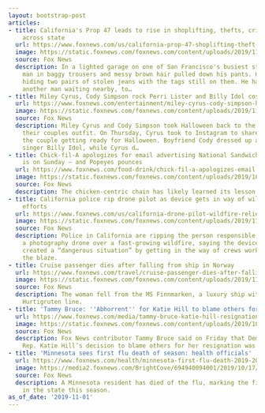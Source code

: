 ```yaml
---
layout: bootstrap-post
articles:
- title: California's Prop 47 leads to rise in shoplifting, thefts, criminal activity
    across state
  url: https://www.foxnews.com/us/california-prop-47-shoplifting-theft-crime-statewide
  image: https://static.foxnews.com/foxnews.com/content/uploads/2019/11/shoplifting-thumb.jpg
  source: Fox News
  description: In a lighted garage on one of San Francisco's busiest streets, a young
    man in baggy trousers and messy brown hair pulled down his pants. He had been
    hiding two pairs of stolen jeans with the tags still on them. He handed them to
    another man waiting nearby, to…
- title: Miley Cyrus, Cody Simpson rock Perri Lister and Billy Idol costumes for Halloween
  url: https://www.foxnews.com/entertainment/miley-cyrus-cody-simpson-halloween-costumes-perri-lister-billy-idol
  image: https://static.foxnews.com/foxnews.com/content/uploads/2019/11/Cody-Simpson-Miley-Cyrus-Getty-AP.jpg
  source: Fox News
  description: Miley Cyrus and Cody Simpson took Halloween back to the 1980s with
    their couples outfit. On Thursday, Cyrus took to Instagram to share images of
    the couple getting ready for Halloween. Boyfriend Cody dressed up as “Rebel Yell”
    singer Billy Idol, while Cyrus d…
- title: Chick-fil-A apologizes for email advertising National Sandwich Day — which
    is on Sunday — and Popeyes pounces
  url: https://www.foxnews.com/food-drink/chick-fil-a-apologizes-email
  image: https://static.foxnews.com/foxnews.com/content/uploads/2019/10/ChickFilADavid-L.-RyanThe-Boston-Globe-via-Getty-Images.jpg
  source: Fox News
  description: The chicken-centric chain has likely learned its lesson.
- title: California police rip drone pilot as device gets in way of wildfire relief
    efforts
  url: https://www.foxnews.com/us/california-drone-pilot-wildfire-relief
  image: https://static.foxnews.com/foxnews.com/content/uploads/2019/11/maria-fire-1.jpg
  source: Fox News
  description: Police in California are ripping the person responsible for flying
    a photography drone over a fast-growing wildfire, saying the device’s flight path
    created a “dangerous situation” by getting in the way of crews working to contain
    the blaze.
- title: Cruise passenger dies after falling from ship in Norway
  url: https://www.foxnews.com/travel/cruise-passenger-dies-after-falling-from-ship-in-norway
  image: https://static.foxnews.com/foxnews.com/content/uploads/2019/11/HurtigrutenIstock2.jpg
  source: Fox News
  description: The woman fell from the MS Finnmarken, a luxury ship with Norway's
    Hurtigruten line.
- title: 'Tammy Bruce: ''Abhorrent'' for Katie Hill to blame others for her resignation'
  url: https://www.foxnews.com/media/tammy-bruce-katie-hill-resignation-congress
  image: https://static.foxnews.com/foxnews.com/content/uploads/2019/10/Katie-Hill.jpg
  source: Fox News
  description: Fox News contributor Tammy Bruce said on Friday that Democratic California
    Rep. Katie Hill’s decision to blame others for her resignation was “abhorrent.”
- title: 'Minnesota sees first flu death of season: health officials'
  url: https://www.foxnews.com/health/minnesota-first-flu-death-2019-2020-season
  image: https://media2.foxnews.com/BrightCove/694940094001/2019/10/17/694940094001_6095666100001_6095663710001-vs.jpg
  source: Fox News
  description: A Minnesota resident has died of the flu, marking the first such fatality
    in the state this season.
as_of_date: '2019-11-01'
---
```


